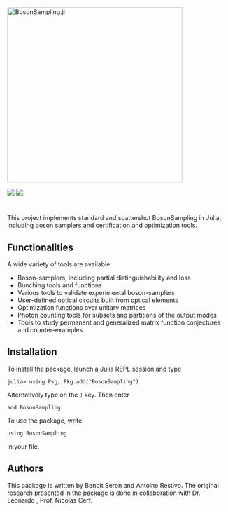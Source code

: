 <img src="https://github.com/benoitseron/BosonSampling.jl/blob/main/docs/src/assets/logo-dark.png" alt="BosonSampling.jl" width="400">

[![](https://img.shields.io/badge/docs-stable-blue.svg)](https://benoitseron.github.io/BosonSampling.jl/stable)
[![](https://img.shields.io/badge/docs-dev-blue.svg)](https://benoitseron.github.io/BosonSampling.jl/dev)

#

This project implements standard and scattershot BosonSampling in Julia, including boson samplers and certification and optimization tools.

## Functionalities

A wide variety of tools are available:
* Boson-samplers, including partial distinguishability and loss
* Bunching tools and functions
* Various tools to validate experimental boson-samplers
* User-defined optical circuits built from optical elements
* Optimization functions over unitary matrices
* Photon counting tools for subsets and partitions of the output modes
* Tools to study permanent and generalized matrix function conjectures and counter-examples

## Installation

To install the package, launch a Julia REPL session and type

    julia> using Pkg; Pkg.add("BosonSampling")

Alternatively type on the `]` key. Then enter

    add BosonSampling

To use the package, write

    using BosonSampling

in your file.

## Authors

This package is written by Benoit Seron and Antoine Restivo. The original research presented in the package is done in collaboration with Dr. Leonardo , Prof. Nicolas Cerf.
